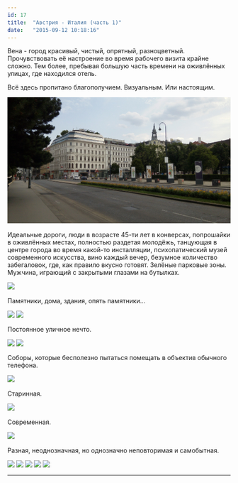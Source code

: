 ```yaml
---
id: 17
title:  "Австрия - Италия (часть 1)"
date:   "2015-09-12 10:18:16"
---
```


Вена - город красивый, чистый, опрятный, разноцветный.
Прочувствовать её настроение во время рабочего визита крайне сложно.
Тем более, пребывая большую часть времени на оживлённых улицах, где находился отель.

Всё здесь пропитано благополучием. Визуальным. Или настоящим.

<img src="../public/images/austria-italy/1.jpg">

Идеальные дороги, люди в возрасте 45-ти лет в конверсах, попрошайки в оживлённых местах,
полностью раздетая молодёжь, танцующая в центре города во время какой-то инсталляции, психопатический музей
современного искусства, вино каждый вечер, безумное количество забегаловок,
где, как правило вкусно готовят. Зелёные парковые зоны. Мужчина, играющий с закрытыми глазами на бутылках.

<img src="{{ site.url }}/_site/assets/austria-italy/2.jpg">

Памятники, дома, здания, опять памятники...

<img src="{{ site.url }}/_site/assets/austria-italy/3.jpg">

<img src="{{ site.url }}/_site/assets/austria-italy/4.jpg">

Постоянное уличное нечто.

<img src="{{ site.url }}/_site/assets/austria-italy/5.jpg">

<img src="{{ site.url }}/_site/assets/austria-italy/6.jpg">

Соборы, которые бесполезно пытаться помещать в объектив обычного телефона.

<img src="{{ site.url }}/_site/assets/austria-italy/7.jpg">

Старинная.

<img src="{{ site.url }}/_site/assets/austria-italy/8.jpg">

Современная.

<img src="{{ site.url }}/_site/assets/austria-italy/9.jpg">

Разная, неоднозначная, но однозначно неповторимая и самобытная.

<img src="{{ site.url }}/_site/assets/austria-italy/10.jpg">

<img src="{{ site.url }}/_site/assets/austria-italy/11.jpg">

<img src="{{ site.url }}/_site/assets/austria-italy/12.jpg">

<img src="{{ site.url }}/_site/assets/austria-italy/13.jpg">

<img src="{{ site.url }}/_site/assets/austria-italy/14.jpg">


***
